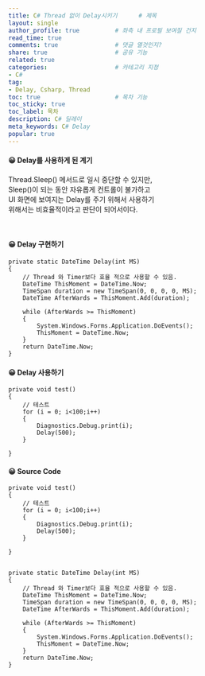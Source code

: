 ```yaml
---
title: C# Thread 없이 Delay시키기      # 제목
layout: single                
author_profile: true          # 좌측 내 프로필 보여질 건지
read_time: true
comments: true                # 댓글 열것인지?
share: true                   # 공유 기능 
related: true
categories:                   # 카테고리 지정
- C#
tag:
- Delay, Csharp, Thread
toc: true                     # 목차 기능 
toc_sticky: true
toc_label: 목차  
description: C# 딜레이
meta_keywords: C# Delay
popular: true
---
```


#### 😀 Delay를 사용하게 된 계기

Thread.Sleep() 메서드로 일시 중단할 수 있지만,  
Sleep()이 되는 동안 자유롭게 컨트롤이 불가하고  
UI 화면에 보여지는 Delay를 주기 위해서 사용하기  
위해서는 비효율적이라고 판단이 되어서이다.


<br/>

#### 😀 Delay 구현하기
```Csharp
private static DateTime Delay(int MS)
{
    // Thread 와 Timer보다 효율 적으로 사용할 수 있음.
    DateTime ThisMoment = DateTime.Now;
    TimeSpan duration = new TimeSpan(0, 0, 0, 0, MS);
    DateTime AfterWards = ThisMoment.Add(duration);

    while (AfterWards >= ThisMoment)
    {
        System.Windows.Forms.Application.DoEvents();
        ThisMoment = DateTime.Now;
    }
    return DateTime.Now;
}
```

#### 😀 Delay 사용하기
```Csharp
private void test()
{
    // 테스트 
    for (i = 0; i<100;i++)
    {
        Diagnostics.Debug.print(i);
        Delay(500);
    }

}
```

#### 😀 Source Code
```Csharp
private void test()
{
    // 테스트 
    for (i = 0; i<100;i++)
    {
        Diagnostics.Debug.print(i);
        Delay(500);
    }

}


private static DateTime Delay(int MS)
{
    // Thread 와 Timer보다 효율 적으로 사용할 수 있음.
    DateTime ThisMoment = DateTime.Now;
    TimeSpan duration = new TimeSpan(0, 0, 0, 0, MS);
    DateTime AfterWards = ThisMoment.Add(duration);

    while (AfterWards >= ThisMoment)
    {
        System.Windows.Forms.Application.DoEvents();
        ThisMoment = DateTime.Now;
    }
    return DateTime.Now;
}
```